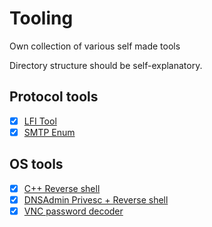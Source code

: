 # Tooling

Own collection of various self made tools

Directory structure should be self-explanatory.

## Protocol tools

- [X] [LFI Tool](protocol/http/lfi.py)  
- [X] [SMTP Enum](protocol/smtp/smtp_enum.py)  

## OS tools

- [X] [C++ Reverse shell](windows/revShell/revShell.cpp)  
- [X] [DNSAdmin Privesc + Reverse shell](windows/dnsadmin_to_system_shell/DnsPlug.cpp)  
- [X] [VNC password decoder](windows/VNCHexDecoder/Program.cs)  
